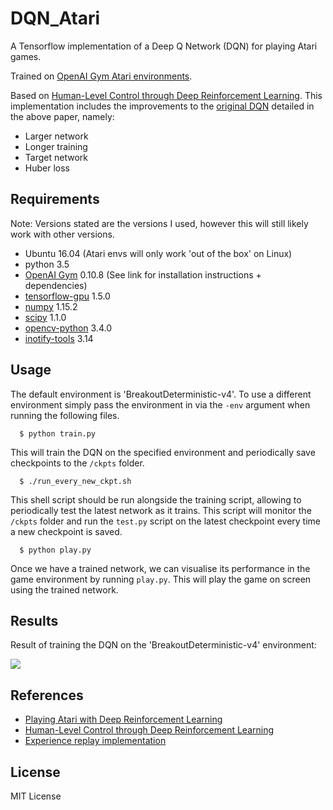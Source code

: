 # DQN_Atari
A Tensorflow implementation of a Deep Q Network (DQN) for playing Atari games.

Trained on [OpenAI Gym Atari environments](https://gym.openai.com/envs/#atari).

Based on [Human-Level Control through Deep Reinforcement Learning](https://storage.googleapis.com/deepmind-media/dqn/DQNNaturePaper.pdf). This implementation includes the improvements to the [original DQN](https://www.cs.toronto.edu/~vmnih/docs/dqn.pdf) detailed in the above paper, namely:
- Larger network
- Longer training
- Target network
- Huber loss

## Requirements
Note: Versions stated are the versions I used, however this will still likely work with other versions.

- Ubuntu 16.04 (Atari envs will only work 'out of the box' on Linux)
- python 3.5
- [OpenAI Gym](https://github.com/openai/gym) 0.10.8 (See link for installation instructions + dependencies)
- [tensorflow-gpu](https://www.tensorflow.org/) 1.5.0
- [numpy](http://www.numpy.org/) 1.15.2
- [scipy](http://www.scipy.org/install.html) 1.1.0
- [opencv-python](http://opencv.org/) 3.4.0
- [inotify-tools](https://github.com/rvoicilas/inotify-tools/wiki) 3.14

## Usage
The default environment is 'BreakoutDeterministic-v4'. To use a different environment simply pass the environment in via the `-env` argument when running the following files.
```
  $ python train.py
```
This will train the DQN on the specified environment and periodically save checkpoints to the `/ckpts` folder.

```
  $ ./run_every_new_ckpt.sh
```
This shell script should be run alongside the training script, allowing to periodically test the latest network as it trains. This script will monitor the `/ckpts` folder and run the `test.py` script on the latest checkpoint every time a new checkpoint is saved.

```
  $ python play.py
```
Once we have a trained network, we can visualise its performance in the game environment by running `play.py`. This will play the game on screen using the trained network.

## Results
Result of training the DQN on the 'BreakoutDeterministic-v4' environment:

![](/video/BreakoutDeterministic-v4.gif)

## References
- [Playing Atari with Deep Reinforcement Learning](https://www.cs.toronto.edu/~vmnih/docs/dqn.pdf)
- [Human-Level Control through Deep Reinforcement Learning](https://storage.googleapis.com/deepmind-media/dqn/DQNNaturePaper.pdf)
- [Experience replay implementation](https://github.com/tambetm/simple_dqn/blob/master/src/replay_memory.py)

## License
MIT License
